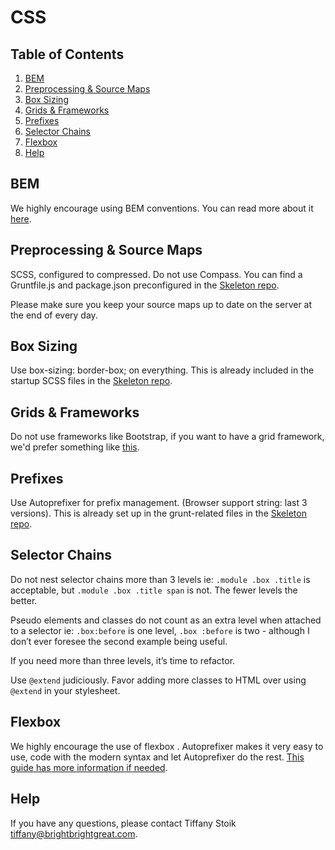 # CSS

## Table of Contents

1. [BEM](#bem)
2. [Preprocessing & Source Maps](#preprocessing--source-maps)
3. [Box Sizing](#box-sizing)
4. [Grids & Frameworks](#grids--frameworks)
5. [Prefixes](#prefixes)
6. [Selector Chains](#selector-chains)
7. [Flexbox](#flexbox)
8. [Help](#help)

## BEM
We highly encourage using BEM conventions. You can read more about it [here](http://getbem.com/).


## Preprocessing & Source Maps
SCSS, configured to compressed. Do not use Compass. You can find a Gruntfile.js and package.json preconfigured in the [Skeleton repo](https://github.com/brightbrightgreat/skeleton).

Please make sure you keep your source maps up to date on the server at the end of every day.

## Box Sizing
Use box-sizing: border-box; on everything. This is already included in the startup SCSS files in the [Skeleton repo](https://github.com/brightbrightgreat/skeleton).


## Grids & Frameworks
Do not use frameworks like Bootstrap, if you want to have a grid framework, we'd prefer something like [this](https://css-tricks.com/dont-overthink-it-grids/).


## Prefixes
Use Autoprefixer for prefix management. (Browser support string: last 3 versions). This is already set up in the grunt-related files in the [Skeleton repo](https://github.com/brightbrightgreat/skeleton).


## Selector Chains
Do not nest selector chains more than 3 levels ie: `.module .box .title` is acceptable, but `.module .box .title span` is not. The fewer levels the better. 

Pseudo elements and classes do not count as an extra level when attached to a selector ie: `.box:before` is one level, `.box :before` is two - although I don’t ever foresee the second example being useful. 

If you need more than three levels, it’s time to refactor. 

Use `@extend` judiciously. Favor adding more classes to HTML over using `@extend` in your stylesheet.


## Flexbox
We highly encourage the use of flexbox . Autoprefixer makes it very easy to use, code with the modern syntax and let Autoprefixer do the rest. [This guide has more information if needed](https://css-tricks.com/snippets/css/a-guide-to-flexbox/). 

## Help 
If you have any questions, please contact Tiffany Stoik [tiffany@brightbrightgreat.com](mailto:tiffany@brightbrightgreat.com).
